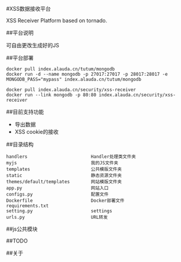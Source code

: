 #XSS数据接收平台

XSS Receiver Platform based on tornado.

##平台说明

可自由更改生成好的JS

##平台部署

```
docker pull index.alauda.cn/tutum/mongodb
docker run -d --name mongodb -p 27017:27017 -p 28017:28017 -e MONGODB_PASS="mypass" index.alauda.cn/tutum/mongodb
```

```
docker pull index.alauda.cn/security/xss-receiver
docker run --link mongodb -p 80:80 index.alauda.cn/security/xss-receiver
```


##目前支持功能

+ 导出数据
+ XSS cookie的接收

##目录结构

```
handlers                        Handler处理类文件夹
myjs                            我的JS文件夹
templates                       公共模版文件夹
static                          静态资源文件夹
themes/default/templates        网站模版文件夹
app.py                          网站入口
configs.py                      配置文件
Dockerfile                      Docker部署文件
requirements.txt
setting.py                      settings
urls.py                         URL转发
```

##js公共模块

##TODO

##关于